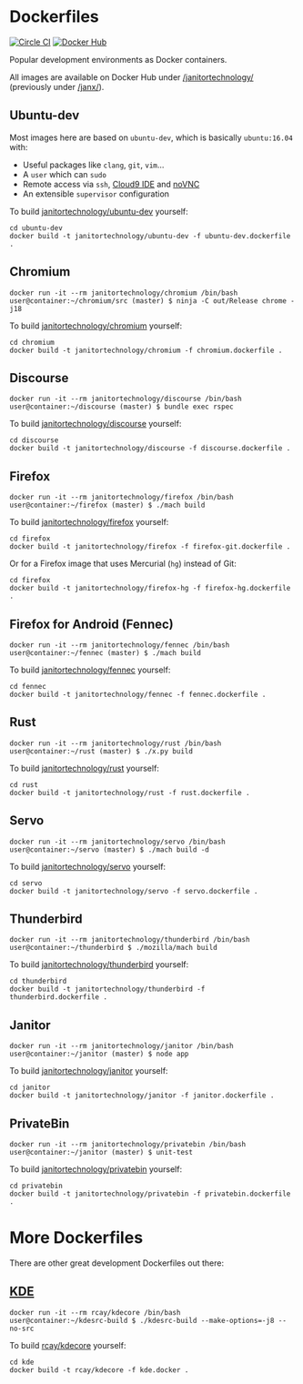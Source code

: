 # Dockerfiles

[![Circle CI](https://img.shields.io/circleci/project/github/JanitorTechnology/dockerfiles.svg)](https://circleci.com/gh/JanitorTechnology/workflows/dockerfiles)
[![Docker Hub](https://img.shields.io/docker/automated/janitortechnology/janitor.svg)](https://hub.docker.com/r/janitortechnology/)

Popular development environments as Docker containers.

All images are available on Docker Hub under [/janitortechnology/](https://hub.docker.com/u/janitortechnology/) (previously under [/janx/](https://hub.docker.com/u/janx/)).

## Ubuntu-dev

Most images here are based on `ubuntu-dev`, which is basically `ubuntu:16.04` with:

- Useful packages like `clang`, `git`, `vim`…
- A `user` which can `sudo`
- Remote access via `ssh`, [Cloud9 IDE](https://c9.io) and [noVNC](https://kanaka.github.io/noVNC/)
- An extensible `supervisor` configuration

To build [janitortechnology/ubuntu-dev](https://hub.docker.com/r/janitortechnology/ubuntu-dev/) yourself:

    cd ubuntu-dev
    docker build -t janitortechnology/ubuntu-dev -f ubuntu-dev.dockerfile .

## Chromium

    docker run -it --rm janitortechnology/chromium /bin/bash
    user@container:~/chromium/src (master) $ ninja -C out/Release chrome -j18

To build [janitortechnology/chromium](https://hub.docker.com/r/janitortechnology/chromium/) yourself:

    cd chromium
    docker build -t janitortechnology/chromium -f chromium.dockerfile .

## Discourse

    docker run -it --rm janitortechnology/discourse /bin/bash
    user@container:~/discourse (master) $ bundle exec rspec

To build [janitortechnology/discourse](https://hub.docker.com/r/janitortechnology/discourse/) yourself:

    cd discourse
    docker build -t janitortechnology/discourse -f discourse.dockerfile .

## Firefox

    docker run -it --rm janitortechnology/firefox /bin/bash
    user@container:~/firefox (master) $ ./mach build

To build [janitortechnology/firefox](https://hub.docker.com/r/janitortechnology/firefox/) yourself:

    cd firefox
    docker build -t janitortechnology/firefox -f firefox-git.dockerfile .

Or for a Firefox image that uses Mercurial (`hg`) instead of Git:

    cd firefox
    docker build -t janitortechnology/firefox-hg -f firefox-hg.dockerfile .

## Firefox for Android (Fennec)

    docker run -it --rm janitortechnology/fennec /bin/bash
    user@container:~/fennec (master) $ ./mach build

To build [janitortechnology/fennec](https://hub.docker.com/r/janitortechnology/fennec/) yourself:

    cd fennec
    docker build -t janitortechnology/fennec -f fennec.dockerfile .

## Rust

    docker run -it --rm janitortechnology/rust /bin/bash
    user@container:~/rust (master) $ ./x.py build

To build [janitortechnology/rust](https://hub.docker.com/r/janitortechnology/rust/) yourself:

    cd rust
    docker build -t janitortechnology/rust -f rust.dockerfile .

## Servo

    docker run -it --rm janitortechnology/servo /bin/bash
    user@container:~/servo (master) $ ./mach build -d

To build [janitortechnology/servo](https://hub.docker.com/r/janitortechnology/servo/) yourself:

    cd servo
    docker build -t janitortechnology/servo -f servo.dockerfile .

## Thunderbird

    docker run -it --rm janitortechnology/thunderbird /bin/bash
    user@container:~/thunderbird $ ./mozilla/mach build

To build [janitortechnology/thunderbird](https://hub.docker.com/r/janitortechnology/thunderbird/) yourself:

    cd thunderbird
    docker build -t janitortechnology/thunderbird -f thunderbird.dockerfile .

## Janitor

    docker run -it --rm janitortechnology/janitor /bin/bash
    user@container:~/janitor (master) $ node app

To build [janitortechnology/janitor](https://hub.docker.com/r/janitortechnology/janitor/) yourself:

    cd janitor
    docker build -t janitortechnology/janitor -f janitor.dockerfile .

## PrivateBin

    docker run -it --rm janitortechnology/privatebin /bin/bash
    user@container:~/janitor (master) $ unit-test

To build [janitortechnology/privatebin](https://hub.docker.com/r/janitortechnology/privatebin/) yourself:

    cd privatebin
    docker build -t janitortechnology/privatebin -f privatebin.dockerfile .

# More Dockerfiles

There are other great development Dockerfiles out there:

## [KDE](https://github.com/rcatolino/kdesrcbuild-docker)

    docker run -it --rm rcay/kdecore /bin/bash
    user@container:~/kdesrc-build $ ./kdesrc-build --make-options=-j8 --no-src

To build [rcay/kdecore](https://hub.docker.com/r/rcay/kdecore/) yourself:

    cd kde
    docker build -t rcay/kdecore -f kde.docker .
